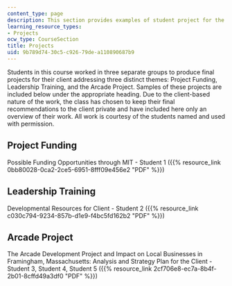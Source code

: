 ```yaml
---
content_type: page
description: This section provides examples of student project for the course.
learning_resource_types:
- Projects
ocw_type: CourseSection
title: Projects
uid: 9b789d74-30c5-c926-79de-a110890687b9
---
```


Students in this course worked in three separate groups to produce final projects for their client addressing three distinct themes: Project Funding, Leadership Training, and the Arcade Project. Samples of these projects are included below under the appropriate heading. Due to the client-based nature of the work, the class has chosen to keep their final recommendations to the client private and have included here only an overview of their work. All work is courtesy of the students named and used with permission.

Project Funding
---------------

Possible Funding Opportunities through MIT - Student 1 ({{% resource_link 0bb80028-0ca2-2ce5-6951-8fff09e456e2 "PDF" %}})

Leadership Training
-------------------

Developmental Resources for Client - Student 2 ({{% resource_link c030c794-9234-857b-d1e9-f4bc5fd162b2 "PDF" %}})

Arcade Project
--------------

The Arcade Development Project and Impact on Local Businesses in Framingham, Massachusetts: Analysis and Strategy Plan for the Client - Student 3, Student 4, Student 5 ({{% resource_link 2cf706e8-ec7a-8b4f-2b01-8cffd49a3df0 "PDF" %}})